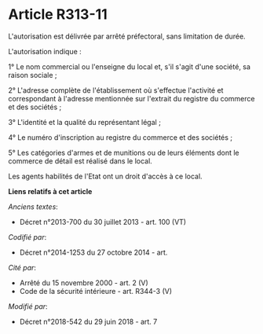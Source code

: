 # Article R313-11

L'autorisation est délivrée par arrêté préfectoral, sans limitation de durée.

L'autorisation indique :

1° Le nom commercial ou l'enseigne du local et, s'il s'agit d'une société, sa raison sociale ;

2° L'adresse complète de l'établissement où s'effectue l'activité et correspondant à l'adresse mentionnée sur l'extrait du
registre du commerce et des sociétés ;

3° L'identité et la qualité du représentant légal ;

4° Le numéro d'inscription au registre du commerce et des sociétés ;

5° Les catégories d'armes et de munitions ou de leurs éléments dont le commerce de détail est réalisé dans le local.

Les agents habilités de l'Etat ont un droit d'accès à ce local.

**Liens relatifs à cet article**

_Anciens textes_:

  - Décret n°2013-700 du 30 juillet 2013 - art. 100 (VT)

_Codifié par_:

  - Décret n°2014-1253 du 27 octobre 2014 - art.

_Cité par_:

  - Arrêté du 15 novembre 2000 - art. 2 (V)
  - Code de la sécurité intérieure - art. R344-3 (V)

_Modifié par_:

  - Décret n°2018-542 du 29 juin 2018 - art. 7
